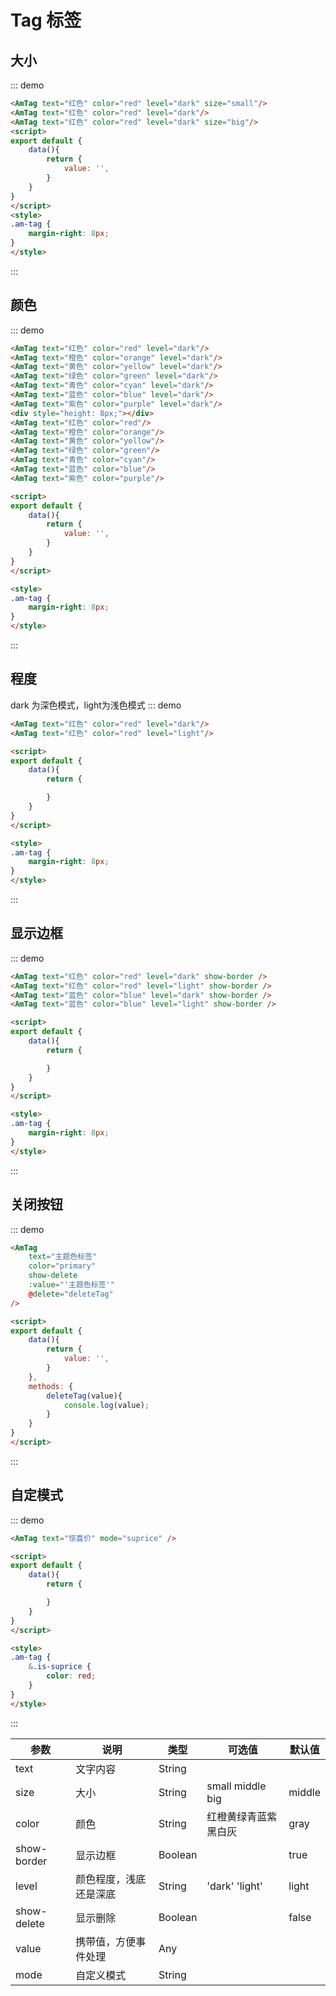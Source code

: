 # Tag 标签

## 大小
::: demo
``` html
<AmTag text="红色" color="red" level="dark" size="small"/>
<AmTag text="红色" color="red" level="dark"/>
<AmTag text="红色" color="red" level="dark" size="big"/>
<script>
export default {
    data(){
        return {
            value: '',
        }
    }
}
</script>
<style>
.am-tag {
    margin-right: 8px;
}
</style>
```
:::

## 颜色
::: demo
``` html
<AmTag text="红色" color="red" level="dark"/>
<AmTag text="橙色" color="orange" level="dark"/>
<AmTag text="黄色" color="yellow" level="dark"/>
<AmTag text="绿色" color="green" level="dark"/>
<AmTag text="青色" color="cyan" level="dark"/>
<AmTag text="蓝色" color="blue" level="dark"/>
<AmTag text="紫色" color="purple" level="dark"/>
<div style="height: 8px;"></div>
<AmTag text="红色" color="red"/>
<AmTag text="橙色" color="orange"/>
<AmTag text="黄色" color="yellow"/>
<AmTag text="绿色" color="green"/>
<AmTag text="青色" color="cyan"/>
<AmTag text="蓝色" color="blue"/>
<AmTag text="紫色" color="purple"/>

<script>
export default {
    data(){
        return {
            value: '',
        }
    }
}
</script>

<style>
.am-tag {
    margin-right: 8px;
}
</style>
```
:::

## 程度
dark 为深色模式，light为浅色模式
::: demo
``` html
<AmTag text="红色" color="red" level="dark"/>
<AmTag text="红色" color="red" level="light"/>

<script>
export default {
    data(){
        return {

        }
    }
}
</script>

<style>
.am-tag {
    margin-right: 8px;
}
</style>
```
:::

## 显示边框
::: demo
``` html
<AmTag text="红色" color="red" level="dark" show-border />
<AmTag text="红色" color="red" level="light" show-border />
<AmTag text="蓝色" color="blue" level="dark" show-border />
<AmTag text="蓝色" color="blue" level="light" show-border />

<script>
export default {
    data(){
        return {

        }
    }
}
</script>

<style>
.am-tag {
    margin-right: 8px;
}
</style>
```
:::

## 关闭按钮
::: demo
``` html
<AmTag
    text="主题色标签"
    color="primary"
    show-delete
    :value="'主题色标签'"
    @delete="deleteTag"
/>

<script>
export default {
    data(){
        return {
            value: '',
        }
    },
    methods: {
        deleteTag(value){
            console.log(value);
        }
    }
}
</script>
```
:::

## 自定模式
::: demo
``` html
<AmTag text="惊喜价" mode="suprice" />

<script>
export default {
    data(){
        return {

        }
    }
}
</script>

<style>
.am-tag {
    &.is-suprice {
        color: red;
    }
}
</style>
```
:::

| 参数       | 说明        | 类型       | 可选值         | 默认值   |
|---------- |------------ |---------- |-------------  |-------- |
| text | 文字内容 | String | | | ’tag content‘ |
| size | 大小 | String | small middle big | middle |
| color | 颜色 | String | 红橙黄绿青蓝紫黑白灰 | gray |
| show-border | 显示边框 | Boolean |  | true |
| level | 颜色程度，浅底还是深底 | String | 'dark' 'light' | light |
| show-delete | 显示删除 | Boolean |  | false |
| value | 携带值，方便事件处理 | Any | | |
| mode | 自定义模式 | String | | |